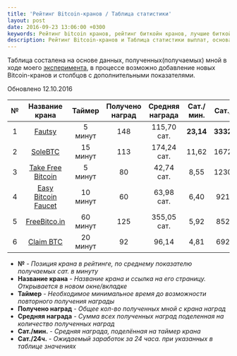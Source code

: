 ```yaml
---
title: 'Рейтинг Bitcoin-кранов / Таблица статистики'
layout: post
date: 2016-09-23 13:06:00 +0300
keywords: Рейтинг bitcoin кранов, рейтинг биткойн кранов, лучшие биткойн краны, лучшие bitcoin краны, список биткойн кранов, список bitcoin кранов, статистика биткойн кранов, статистика bitcoin кранов, самые жирные биткойн краны, самые жирные bitcoin краны,
description: Рейтинг Bitcoin-кранов и Таблица статистики выплат, основанная на личном опыте и подсчёте полученных/собранных данных/показателей.
---
```


Таблица состалена на основе данных, полученных(получаемых) мной в ходе моего [эксперимента](/about/), 
в процессе возможно добавление новых Bitcoin-кранов и столбцов с дополнительными показателями.

<p class="date-update">Обновлено 12.10.2016</p>

№|Название крана|Таймер|Получено наград|Средняя награда|Сат./мин.|Сат./24ч.|
:-:|:-:|:-:|:-:|:-:|:-:|:-:
1|<a rel="nofollow" target="_blank" href="http://www.fautsy.com/?r=37G5khNvNK6WCDjW6TPK98opJBXaBfAcaU">Fautsy</a>|5 минут|148|115,70 сат.|**23,14**|**33320,43**|
2|<a rel="nofollow" target="_blank" href="http://solebtc.com/register?referer_id=110344">SoleBTC</a>|15 минут|113|174,24 сат.|11,62|16726,94|
3|<a rel="nofollow" target="_blank" href="http://takefreebitcoin.com/?r=c979354f58">Take Free Bitcoin</a>|5 минут|80|42,74 сат.|8,55|12308,40|
4|<a rel="nofollow" target="_blank" href="http://easybitcoinfaucet.com/?r=ca64ec19ce">Easy Bitcoin Faucet</a>|10 минут|60|63,98 сат.|6,40|9213,60|
5|<a rel="nofollow" target="_blank" href="http://freebitco.in/?r=3100894">FreeBitco.in</a>|60 минут|125|355,05 сат.|5,92|8521,15|
6|<a rel="nofollow" target="_blank" href="http://claimbtc.com/?r=32ac1830f9">Claim BTC</a>|20 минут|92|96,14|4,81|6922,17|

* **№** - *Позиция крана в рейтинге, по среднему показателю получаемых сат. в минуту*  
* **Название крана** - *Название крана и ссылка на его страницу. Открывается в новом окне/вкладке*  
* **Таймер** - *Необходимое минимальное время до возможности повторного получения награды*  
* **Получено наград** - *Общее кол-во полученных мной с крана наград*  
* **Средняя награда** - *Сумма всех полученных наград поделенная на количество полученных наград*
* **Сат./мин.** - *Средняя награда, поделённая на таймер крана*  
* **Сат./24ч.** - *Ожидаемый заработок за 24 часа. при указанных в таблице значениях*  

